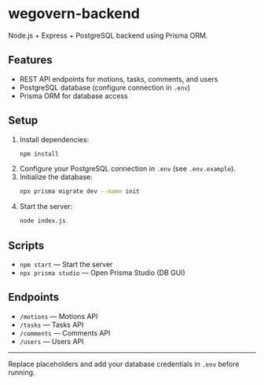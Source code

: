 # wegovern-backend

Node.js + Express + PostgreSQL backend using Prisma ORM.

## Features
- REST API endpoints for motions, tasks, comments, and users
- PostgreSQL database (configure connection in `.env`)
- Prisma ORM for database access

## Setup
1. Install dependencies:
   ```sh
   npm install
   ```
2. Configure your PostgreSQL connection in `.env` (see `.env.example`).
3. Initialize the database:
   ```sh
   npx prisma migrate dev --name init
   ```
4. Start the server:
   ```sh
   node index.js
   ```

## Scripts
- `npm start` — Start the server
- `npx prisma studio` — Open Prisma Studio (DB GUI)

## Endpoints
- `/motions` — Motions API
- `/tasks` — Tasks API
- `/comments` — Comments API
- `/users` — Users API

---

Replace placeholders and add your database credentials in `.env` before running.
